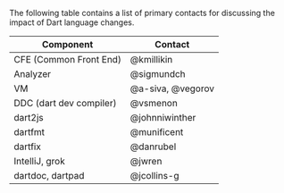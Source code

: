 The following table contains a list of primary contacts for discussing the impact of Dart language changes.

| Component                     | Contact              |
|-------------------------------|----------------------|
| CFE (Common Front End)        | @kmillikin           |
| Analyzer                      | @sigmundch           |
| VM                            | @a-siva, @vegorov    |
| DDC (dart dev compiler)       | @vsmenon             |
| dart2js                       | @johnniwinther       |
| dartfmt                       | @munificent          |
| dartfix                       | @danrubel            |
| IntelliJ, grok                | @jwren               |
| dartdoc, dartpad              | @jcollins-g          |
